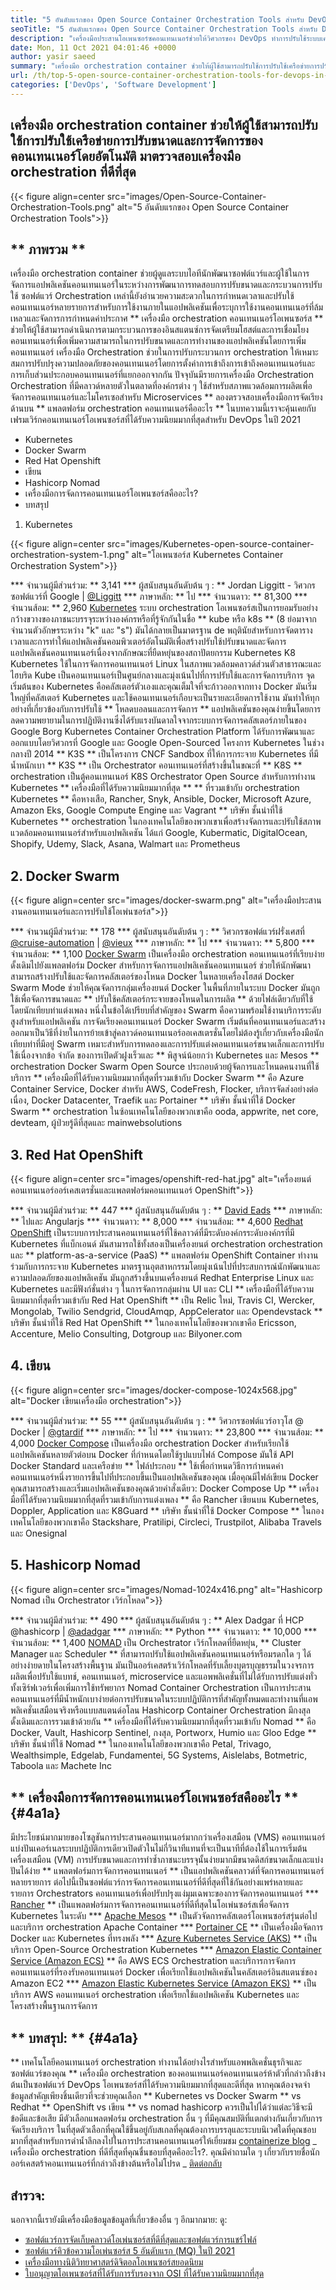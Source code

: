 ```yaml
---
title: "5 อันดับแรกของ Open Source Container Orchestration Tools สำหรับ DevOps 2021" 
seoTitle: "5 อันดับแรกของ Open Source Container Orchestration Tools สำหรับ DevOps 2021" 
description: "เครื่องมือประสานโอเพนซอร์ซคอนเทนเนอร์ช่วยให้วิศวกรของ DevOps ทำการปรับใช้ระบบเครือข่ายการปรับขนาดและการจัดการของคอนเทนเนอร์โดยอัตโนมัติ" 
date: Mon, 11 Oct 2021 04:01:46 +0000
author: yasir saeed
summary: "เครื่องมือ orchestration container ช่วยให้ผู้ใช้สามารถปรับใช้การปรับใช้เครือข่ายการปรับขนาดและการจัดการของคอนเทนเนอร์โดยอัตโนมัติ ลองตรวจสอบเครื่องมือ orchestration ที่ดีที่สุด" 
url: /th/top-5-open-source-container-orchestration-tools-for-devops-in-2021/
categories: ['DevOps', 'Software Development']
---
```


## เครื่องมือ orchestration container ช่วยให้ผู้ใช้สามารถปรับใช้การปรับใช้เครือข่ายการปรับขนาดและการจัดการของคอนเทนเนอร์โดยอัตโนมัติ มาตรวจสอบเครื่องมือ orchestration ที่ดีที่สุด

{{< figure align=center src="images/Open-Source-Container-Orchestration-Tools.png" alt="5 อันดับแรกของ Open Source Container Orchestration Tools">}}


## ** ภาพรวม **
เครื่องมือ orchestration container ช่วยผู้ดูแลระบบไอทีนักพัฒนาซอฟต์แวร์และผู้ใช้ในการจัดการแอปพลิเคชันคอนเทนเนอร์ในระหว่างการพัฒนาการทดสอบการปรับขนาดและกระบวนการปรับใช้ ซอฟต์แวร์ Orchestration เหล่านี้ยังอำนวยความสะดวกในการกำหนดเวลาและปรับใช้คอนเทนเนอร์หลายรายการสำหรับการใช้งานภายในแอปพลิเคชันเพื่อระบุการใช้งานคอนเทนเนอร์ที่ล้มเหลวและจัดการการกำหนดค่าประกาศ ** เครื่องมือ orchestration คอนเทนเนอร์โอเพนซอร์ส ** ช่วยให้ผู้ใช้สามารถดำเนินการตามกระบวนการของอินสแตนซ์การจัดเตรียมโฮสต์และการเชื่อมโยงคอนเทนเนอร์เพื่อเพิ่มความสามารถในการปรับขนาดและการทำงานของแอปพลิเคชันโดยการเพิ่มคอนเทนเนอร์
เครื่องมือ Orchestration ช่วยในการปรับกระบวนการ orchestration ให้เหมาะสมการปรับปรุงความปลอดภัยของคอนเทนเนอร์โดยการตั้งค่าการเข้าถึงการเข้าถึงคอนเทนเนอร์และการเก็บส่วนประกอบคอนเทนเนอร์ที่แยกออกจากกัน ปัจจุบันมีรายการเครื่องมือ Orchestration Orchestration ที่มีคลาวด์หลายตัวในตลาดที่องค์กรต่าง ๆ ใช้สำหรับสภาพแวดล้อมการผลิตเพื่อจัดการคอนเทนเนอร์และไมโครเซอสำหรับ Microservices ** ลองตรวจสอบเครื่องมือการจัดเรียงด้านบน
** แพลตฟอร์ม orchestration คอนเทนเนอร์คืออะไร ** ในบทความนี้เราจะคุ้นเคยกับเฟรมเวิร์กคอนเทนเนอร์โอเพนซอร์สที่ได้รับความนิยมมากที่สุดสำหรับ DevOps ในปี 2021
  * Kubernetes
  * Docker Swarm
  * Red Hat Openshift
  * เขียน
  * Hashicorp Nomad
  * เครื่องมือการจัดการคอนเทนเนอร์โอเพนซอร์สคืออะไร?
  * บทสรุป
1. Kubernetes

{{< figure align=center src="images/Kubernetes-open-source-container-orchestration-system-1.png" alt="โอเพนซอร์ส Kubernetes Container Orchestration System">}}

  *** จำนวนผู้มีส่วนร่วม: ** 3,141
  *** ผู้สนับสนุนอันดับต้น ๆ : ** Jordan Liggitt - วิศวกรซอฟต์แวร์ที่ Google | [@Liggitt][1]
  *** ภาษาหลัก: ** ไป
  *** จำนวนดาว: ** 81,300
  *** จำนวนส้อม: ** 2,960
[Kubernetes][2] ระบบ orchestration โอเพนซอร์สเป็นการยอมรับอย่างกว้างขวางของภาชนะบรรจุระหว่างองค์กรหรือที่รู้จักกันในชื่อ ** kube หรือ k8s ** (8 ย่อมาจากจำนวนตัวอักษรระหว่าง "k" และ "s") มันได้กลายเป็นมาตรฐาน de พฤตินัยสำหรับการจัดตารางเวลาและการทำให้แอปพลิเคชันคอมพิวเตอร์อัตโนมัติเพื่อสร้างปรับใช้ปรับขนาดและจัดการแอปพลิเคชันคอนเทนเนอร์เนื่องจากลักษณะที่ยืดหยุ่นของสถาปัตยกรรม Kubernetes K8 Kubernetes ใช้ในการจัดการคอนเทนเนอร์ Linux ในสภาพแวดล้อมคลาวด์ส่วนตัวสาธารณะและไฮบริด Kube เป็นคอนเทนเนอร์เป็นศูนย์กลางและมุ่งเน้นไปที่การปรับใช้และการจัดการบริการ
จุดเริ่มต้นของ Kubernetes คือคลัสเตอร์ตัวเองและคุณเต็มใจที่จะก้าวออกจากทาง Docker มันเริ่มใหญ่ที่คลัสเตอร์ Kubernetes และใช้คอนเทนเนอร์เกือบจะเป็นรายละเอียดการใช้งาน มันทำให้ทุกอย่างที่เกี่ยวข้องกับการปรับใช้ ** โหลดบอลนและการจัดการ ** แอปพลิเคชันของคุณง่ายขึ้นโดยการลดความพยายามในการปฏิบัติงานซึ่งได้รับแรงบันดาลใจจากระบบการจัดการคลัสเตอร์ภายในของ Google Borg Kubernetes Container Orchestration Platform ได้รับการพัฒนาและออกแบบโดยวิศวกรที่ Google และ Google Open-Sourced โครงการ Kubernetes ในช่วงกลางปี ​​2014 ** K3S ** เป็นโครงการ CNCF Sandbox ที่ให้การกระจาย Kubernetes ที่มีน้ำหนักเบา ** K3S ** เป็น Orchestrator คอนเทนเนอร์ที่สร้างขึ้นในขณะที่ ** K8S ** orchestration เป็นตู้คอนเทนเนอร์ K8S Orchestrator Open Source สำหรับการทำงาน Kubernetes
** เครื่องมือที่ได้รับความนิยมมากที่สุด ** ** ที่รวมเข้ากับ orchestration Kubernetes ** คือหางเสือ, Rancher, Snyk, Ansible, Docker, Microsoft Azure, Amazon Eks, Google Compute Engine และ Vagrant
** บริษัท ชั้นนำที่ใช้ Kubernetes ** orchestration ในกองเทคโนโลยีของพวกเขาเพื่อสร้างจัดการและปรับใช้สภาพแวดล้อมคอนเทนเนอร์สำหรับแอปพลิเคชัน ได้แก่ Google, Kubermatic, DigitalOcean, Shopify, Udemy, Slack, Asana, Walmart และ Prometheus

## 2. Docker Swarm

{{< figure align=center src="images/docker-swarm.png" alt="เครื่องมือประสานงานคอนเทนเนอร์และการปรับใช้โอเพ่นซอร์ส">}}

  *** จำนวนผู้มีส่วนร่วม: ** 178
  *** ผู้สนับสนุนอันดับต้น ๆ : ** วิศวกรซอฟต์แวร์ฝรั่งเศสที่ [@cruise-automation][3] | [@vieux][4]
  *** ภาษาหลัก: ** ไป
  *** จำนวนดาว: ** 5,800
  *** จำนวนส้อม: ** 1,100
[Docker Swarm][5] เป็นเครื่องมือ orchestration คอนเทนเนอร์ที่เรียบง่ายดั้งเดิมไปยังแพลตฟอร์ม Docker สำหรับการจัดการแอปพลิเคชันคอนเทนเนอร์ ช่วยให้นักพัฒนาสามารถสร้างปรับใช้และจัดการคลัสเตอร์ของโหนด Docker ในหลายเครื่องโฮสต์ Docker Swarm Mode ช่วยให้คุณจัดการกลุ่มเครื่องยนต์ Docker ในพื้นที่ภายในระบบ Docker มันถูกใช้เพื่อจัดการขนาดและ ** ปรับใช้คลัสเตอร์กระจายของโหนดในการผลิต ** ด้วยไฟล์เดียวกับที่ใช้โดยนักเทียบท่าแต่งเพลง หนึ่งในข้อได้เปรียบที่สำคัญของ Swarm คือความพร้อมใช้งานบริการระดับสูงสำหรับแอปพลิเคชัน
การจัดเรียงคอนเทนเนอร์ Docker Swarm เริ่มต้นที่คอนเทนเนอร์และสร้างออกมาเป็นวิธีที่ง่ายในการย้ายเข้าสู่คลาวด์คอนเทนเนอร์ออเคสเตรชั่นโดยไม่ต้องรู้เกี่ยวกับเครื่องมือนักเทียบท่าที่มีอยู่ Swarm เหมาะสำหรับการทดลองและการปรับแต่งคอนเทนเนอร์ขนาดเล็กและการปรับใช้เนื่องจากข้อ จำกัด ของการเปิดตัวฝูงเร็วและ ** พิสูจน์น้อยกว่า Kubernetes และ Mesos ** orchestration Docker Swarm Open Source ประกอบด้วยผู้จัดการและโหนดคนงานที่ใช้บริการ
** เครื่องมือที่ได้รับความนิยมมากที่สุดที่รวมเข้ากับ Docker Swarm ** คือ Azure Container Service, Docker สำหรับ AWS, CodeFresh, Flocker, บริการจัดส่งอย่างต่อเนื่อง, Docker Datacenter, Traefik และ Portainer
** บริษัท ชั้นนำที่ใช้ Docker Swarm ** orchestration ในซ้อนเทคโนโลยีของพวกเขาคือ ooda, appwrite, net core, devteam, ผู้ป่วยรู้ดีที่สุดและ mainwebsolutions

## 3. Red Hat OpenShift

{{< figure align=center src="images/openshift-red-hat.jpg" alt="เครื่องยนต์คอนเทนเนอร์ออร์เคสเตรชั่นและแพลตฟอร์มคอนเทนเนอร์ OpenShift">}}

  *** จำนวนผู้มีส่วนร่วม: ** 447
  *** ผู้สนับสนุนอันดับต้น ๆ : ** [David Eads][6]
  *** ภาษาหลัก: ** ไปและ Angularjs
  *** จำนวนดาว: ** 8,000
  *** จำนวนส้อม: ** 4,600
[Redhat OpenShift][7] เป็นระบบการประสานคอนเทนเนอร์ที่ใช้คลาวด์ที่มีระดับองค์กรระดับองค์กรที่มี Kubernetes ที่แบ็กเอนด์ มันสามารถใช้ทั้งสองเป็นเครื่องยนต์ orchestration orchestration และ ** platform-as-a-service (PaaS) ** แพลตฟอร์ม OpenShift Container ทำงานร่วมกับการกระจาย Kubernetes มาตรฐานอุตสาหกรรมโดยมุ่งเน้นไปที่ประสบการณ์นักพัฒนาและความปลอดภัยของแอปพลิเคชัน มันถูกสร้างขึ้นบนเครื่องยนต์ Redhat Enterprise Linux และ Kubernetes และมีฟังก์ชั่นต่าง ๆ ในการจัดการกลุ่มผ่าน UI และ CLI
** เครื่องมือที่ได้รับความนิยมมากที่สุดที่รวมเข้ากับ Red Hat OpenShift ** เป็น Relic ใหม่, Travis CI, Wercker, Mongolab, Twilio Sendgrid, CloudAmqp, AppCelerator และ Opendevstack
** บริษัท ชั้นนำที่ใช้ Red Hat OpenShift ** ในกองเทคโนโลยีของพวกเขาคือ Ericsson, Accenture, Melio Consulting, Dotgroup และ Bilyoner.com

## 4. เขียน

{{< figure align=center src="images/docker-compose-1024x568.jpg" alt="Docker เขียนเครื่องมือ orchestration">}}

  *** จำนวนผู้มีส่วนร่วม: ** 55
  *** ผู้สนับสนุนอันดับต้น ๆ : ** วิศวกรซอฟต์แวร์อาวุโส @ Docker | [@gtardif][8]
  *** ภาษาหลัก: ** ไป
  *** จำนวนดาว: ** 23,800
  *** จำนวนส้อม: ** 4,000
[Docker Compose][9] เป็นเครื่องมือ orchestration Docker สำหรับเรียกใช้แอปพลิเคชันหลายตัวต่อบน Docker ที่กำหนดโดยใช้รูปแบบไฟล์ Compose มันใช้ API Docker Standard และเครือข่าย ** ไฟล์ประกอบ ** ใช้เพื่อกำหนดวิธีการกำหนดค่าคอนเทนเนอร์หนึ่งรายการขึ้นไปที่ประกอบขึ้นเป็นแอปพลิเคชันของคุณ เมื่อคุณมีไฟล์เขียน Docker คุณสามารถสร้างและเริ่มแอปพลิเคชันของคุณด้วยคำสั่งเดียว: Docker Compose Up
** เครื่องมือที่ได้รับความนิยมมากที่สุดที่รวมเข้ากับการแต่งเพลง ** คือ Rancher เขียนบน Kubernetes, Doppler, Application และ K8Guard
** บริษัท ชั้นนำที่ใช้ Docker Compose ** ในกองเทคโนโลยีของพวกเขาคือ Stackshare, Pratilipi, Circleci, Trustpilot, Alibaba Travels และ Onesignal

## 5. Hashicorp Nomad

{{< figure align=center src="images/Nomad-1024x416.png" alt="Hashicorp Nomad เป็น Orchestrator เวิร์กโหลด">}}

  *** จำนวนผู้มีส่วนร่วม: ** 490
  *** ผู้สนับสนุนอันดับต้น ๆ : ** Alex Dadgar ที่ HCP @hashicorp | [@adadgar][10]
  *** ภาษาหลัก: ** Python
  *** จำนวนดาว: ** 10,000
  *** จำนวนส้อม: ** 1,400
[NOMAD][11] เป็น Orchestrator เวิร์กโหลดที่ยืดหยุ่น, ** Cluster Manager และ Scheduler ** ที่สามารถปรับใช้แอปพลิเคชันคอนเทนเนอร์หรือมรดกใด ๆ ได้อย่างง่ายดายในโครงสร้างพื้นฐาน มันเป็นออร์เคสตร้าเวิร์กโหลดที่รับเลี้ยงบุตรบุญธรรมในวงจรการผลิตเพื่อปรับใช้แบทช์, คอนเทนเนอร์, microservice และแอพพลิเคชั่นที่ไม่ได้รับการปรับแต่งทั่วทั้งเซิร์ฟเวอร์เพื่อเพิ่มการใช้ทรัพยากร Nomad Container Orchestration เป็นการประสานคอนเทนเนอร์ที่มีน้ำหนักเบาง่ายต่อการปรับขนาดในระบบปฏิบัติการที่สำคัญทั้งหมดและทำงานที่แอพพลิเคชั่นเสมือนจริงหรือแบบสแตนด์อโลน Hashicorp Container Orchestration มีกงสุลดั้งเดิมและการรวมเข้าด้วยกัน
** เครื่องมือที่ได้รับความนิยมมากที่สุดที่รวมเข้ากับ Nomad ** คือ Docker, Vault, Hashicorp Sentinel, กงสุล, Portworx, Humio และ Gloo Edge
** บริษัท ชั้นนำที่ใช้ Nomad ** ในกองเทคโนโลยีของพวกเขาคือ Petal, Trivago, Wealthsimple, Edgelab, Fundamentei, 5G Systems, Aislelabs, Botmetric, Taboola และ Machete Inc

## ** เครื่องมือการจัดการคอนเทนเนอร์โอเพนซอร์สคืออะไร ** {#4a1a}
มีประโยชน์มากมายของโซลูชันการประสานคอนเทนเนอร์มากกว่าเครื่องเสมือน (VMS) คอนเทนเนอร์แบ่งปันเคอร์เนลระบบปฏิบัติการเดียวเปิดตัวในไม่กี่วินาทีแทนที่จะเป็นนาทีที่ต้องใช้ในการเริ่มต้นเครื่องเสมือน (VM) การปรับขนาดและการทำซ้ำภาชนะบรรจุนั้นง่ายมากมีขนาดดิสก์ขนาดเล็กและแบ่งปันได้ง่าย ** แพลตฟอร์มการจัดการคอนเทนเนอร์ ** เป็นแอปพลิเคชันคลาวด์ที่จัดการคอนเทนเนอร์หลายรายการ ต่อไปนี้เป็นซอฟต์แวร์การจัดการคอนเทนเนอร์ที่ดีที่สุดที่ใช้กันอย่างแพร่หลายและรายการ Orchestrators คอนเทนเนอร์เพื่อปรับปรุงแง่มุมเฉพาะของการจัดการคอนเทนเนอร์
  *** [Rancher][12] ** เป็นแพลตฟอร์มการจัดการคอนเทนเนอร์ที่ดีที่สุดในโอเพ่นซอร์สเพื่อจัดการ Kubernetes ในระดับ
  *** [Apache Mesos][13] ** เป็นตัวจัดการคลัสเตอร์โอเพนซอร์สรุ่นต่อไปและบริการ orchestration Apache Container
  *** [Portainer CE][14] ** เป็นเครื่องมือจัดการ Docker และ Kubernetes ที่ทรงพลัง
  *** [Azure Kubernetes Service (AKS)][15] ** เป็นบริการ Open-Source Orchestration Kubernetes
  *** [Amazon Elastic Container Service (Amazon ECS)][16] ** คือ AWS ECS Orchestration และบริการการจัดการคอนเทนเนอร์ที่รองรับคอนเทนเนอร์ Docker เพื่อเรียกใช้แอปพลิเคชันในคลัสเตอร์อินสแตนซ์ของ Amazon EC2
  *** [Amazon Elastic Kubernetes Service (Amazon EKS)][17] ** เป็นบริการ AWS คอนเทนเนอร์ orchestration เพื่อเรียกใช้แอปพลิเคชัน Kubernetes และโครงสร้างพื้นฐานการจัดการ

## ** บทสรุป: ** {#4a1a}
** เทคโนโลยีคอนเทนเนอร์ orchestration ทำงานได้อย่างไรสำหรับแอพพลิเคชั่นธุรกิจและซอฟต์แวร์ของคุณ ** เครื่องมือ orchestration ของคอนเทนเนอร์คอนเทนเนอร์ห้าตัวที่กล่าวถึงข้างต้นเป็นซอฟต์แวร์ DevOps โอเพนซอร์สที่ได้รับความนิยมมากที่สุดและดีที่สุด หากคุณต้องจดจำข้อมูลสำคัญเพียงชิ้นเดียวที่จะช่วยคุณเลือก ** Kubernetes vs Docker Swarm ** vs Redhat ** OpenShift vs เขียน ** vs nomad hashicorp ควรเป็นไปได้ว่าแต่ละวิธีจะมีข้อดีและข้อเสีย มีตัวเลือกแพลตฟอร์ม orchestration อื่น ๆ ที่มีคุณสมบัติที่แตกต่างกันเกี่ยวกับการจัดเรียงบริการ ในที่สุดตัวเลือกที่คุณใช้ขึ้นอยู่กับสเกลที่คุณต้องการบรรลุและระบบนิเวศใดที่คุณชอบมากที่สุดสำหรับการดำน้ำลึกลงไปในการประสานคอนเทนเนอร์ให้เยี่ยมชม [containerize blog][18]
_ เครื่องมือ orchestration ที่ดีที่สุดที่คุณชื่นชอบที่สุดคืออะไร?. คุณมีคำถามใด ๆ เกี่ยวกับรายชื่อนักออร์เคสตร้าคอนเทนเนอร์ที่กล่าวถึงข้างต้นหรือไม่โปรด _ [ติดต่อกลับ][19]

## สำรวจ:
นอกจากนี้เรายังมีเครื่องมือข้อมูลข้อมูลที่เกี่ยวข้องอื่น ๆ อีกมากมาย: ดู:
  * [ซอฟต์แวร์การจัดเก็บคลาวด์โอเพ่นซอร์สที่ดีที่สุดและซอฟต์แวร์การแชร์ไฟล์][20]
  * [ซอฟต์แวร์คิวข้อความโอเพ่นซอร์ส 5 อันดับแรก (MQ) ในปี 2021][21]
  * [เครื่องมือทางนิติวิทยาศาสตร์ดิจิตอลโอเพนซอร์สยอดนิยม][22]
  * [ใบอนุญาตโอเพนซอร์สที่ได้รับการรับรองจาก OSI ที่ได้รับความนิยมมากที่สุด][23]

  
[1]: https://twitter.com/liggitt?lang=en
[2]: https://kubernetes.io/
[3]: https://github.com/cruise-automation
[4]: https://twitter.com/vieux?lang=en
[5]: https://github.com/docker-archive/classicswarm
[6]: https://github.com/deads2k
[7]: https://github.com/openshift/origin
[8]: https://twitter.com/gtardif?lang=en
[9]: https://github.com/docker/compose
[10]: https://twitter.com/adadgar?lang=en
[11]: https://github.com/hashicorp/nomad
[12]: https://github.com/rancher/rancher
[13]: https://github.com/apache/mesos
[14]: https://github.com/portainer/portainer
[15]: https://github.com/Azure/AKS
[16]: https://github.com/aws/amazon-ecs-agent
[17]: https://github.com/aws/eks-distro
[18]: https://blog.containerize.com/
[19]: mailto:yasir.saeed@aspose.com
[20]: https://products.containerize.com/backup-and-sync/
[21]: https://blog.containerize.com/message-queue-software/top-5-open-source-message-queue-software-in-2021/
[22]: https://blog.containerize.com/digital-forensic-tools/top-5-open-source-digital-forensic-tools-in-2021/
[23]: https://blog.containerize.com/licenses-standards/top-5-most-popular-osi-approved-open-source-licenses-of-2021/
